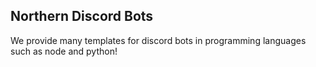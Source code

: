 ## Northern Discord Bots

We provide many templates for discord bots in programming languages such as node and python!
